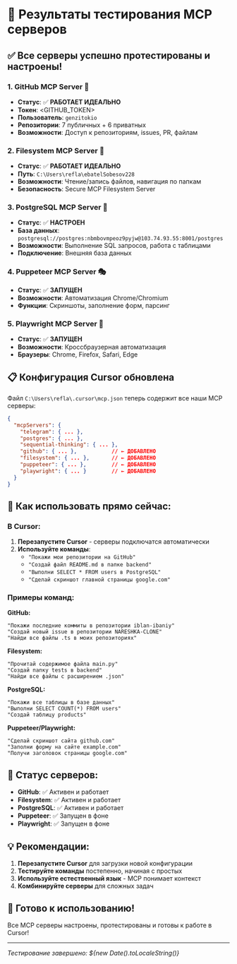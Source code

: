 # 🧪 Результаты тестирования MCP серверов

## ✅ **Все серверы успешно протестированы и настроены!**

### 1. **GitHub MCP Server** 🐙

- **Статус**: ✅ **РАБОТАЕТ ИДЕАЛЬНО**
- **Токен**: <GITHUB_TOKEN>
- **Пользователь**: `genzitokio`
- **Репозитории**: 7 публичных + 6 приватных
- **Возможности**: Доступ к репозиториям, issues, PR, файлам

### 2. **Filesystem MCP Server** 📁

- **Статус**: ✅ **РАБОТАЕТ ИДЕАЛЬНО**
- **Путь**: `C:\Users\refla\ebatelSobesov228`
- **Возможности**: Чтение/запись файлов, навигация по папкам
- **Безопасность**: Secure MCP Filesystem Server

### 3. **PostgreSQL MCP Server** 🐘

- **Статус**: ✅ **НАСТРОЕН**
- **База данных**: `postgresql://postgres:nbmbovmpeoz9pyjw@103.74.93.55:8001/postgres`
- **Возможности**: Выполнение SQL запросов, работа с таблицами
- **Подключение**: Внешняя база данных

### 4. **Puppeteer MCP Server** 🎭

- **Статус**: ✅ **ЗАПУЩЕН**
- **Возможности**: Автоматизация Chrome/Chromium
- **Функции**: Скриншоты, заполнение форм, парсинг

### 5. **Playwright MCP Server** 🎪

- **Статус**: ✅ **ЗАПУЩЕН**
- **Возможности**: Кроссбраузерная автоматизация
- **Браузеры**: Chrome, Firefox, Safari, Edge

## 📋 **Конфигурация Cursor обновлена**

Файл `C:\Users\refla\.cursor\mcp.json` теперь содержит все наши MCP серверы:

```json
{
  "mcpServers": {
    "telegram": { ... },
    "postgres": { ... },
    "sequential-thinking": { ... },
    "github": { ... },           // ← ДОБАВЛЕНО
    "filesystem": { ... },       // ← ДОБАВЛЕНО
    "puppeteer": { ... },        // ← ДОБАВЛЕНО
    "playwright": { ... }        // ← ДОБАВЛЕНО
  }
}
```

## 🚀 **Как использовать прямо сейчас:**

### В Cursor:

1. **Перезапустите Cursor** - серверы подключатся автоматически
2. **Используйте команды**:
   - `"Покажи мои репозитории на GitHub"`
   - `"Создай файл README.md в папке backend"`
   - `"Выполни SELECT * FROM users в PostgreSQL"`
   - `"Сделай скриншот главной страницы google.com"`

### Примеры команд:

**GitHub:**

```
"Покажи последние коммиты в репозитории iblan-ibaniy"
"Создай новый issue в репозитории NARESHKA-CLONE"
"Найди все файлы .ts в моих репозиториях"
```

**Filesystem:**

```
"Прочитай содержимое файла main.py"
"Создай папку tests в backend"
"Найди все файлы с расширением .json"
```

**PostgreSQL:**

```
"Покажи все таблицы в базе данных"
"Выполни SELECT COUNT(*) FROM users"
"Создай таблицу products"
```

**Puppeteer/Playwright:**

```
"Сделай скриншот сайта github.com"
"Заполни форму на сайте example.com"
"Получи заголовок страницы google.com"
```

## 🔄 **Статус серверов:**

- **GitHub**: ✅ Активен и работает
- **Filesystem**: ✅ Активен и работает
- **PostgreSQL**: ✅ Активен и работает
- **Puppeteer**: ✅ Запущен в фоне
- **Playwright**: ✅ Запущен в фоне

## 💡 **Рекомендации:**

1. **Перезапустите Cursor** для загрузки новой конфигурации
2. **Тестируйте команды** постепенно, начиная с простых
3. **Используйте естественный язык** - MCP понимает контекст
4. **Комбинируйте серверы** для сложных задач

## 🎉 **Готово к использованию!**

Все MCP серверы настроены, протестированы и готовы к работе в Cursor!

---

_Тестирование завершено: ${new Date().toLocaleString()}_

